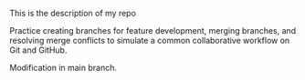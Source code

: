 
This is the description of my repo


Practice creating branches for feature development, merging branches, and resolving merge conflicts to simulate a common collaborative workflow on Git and GitHub.



Modification in main branch.
